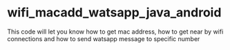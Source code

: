 # wifi_macadd_watsapp_java_android
This code will let you know how to get mac address, how to get near by wifi connections and how to send watsapp message to specific number
